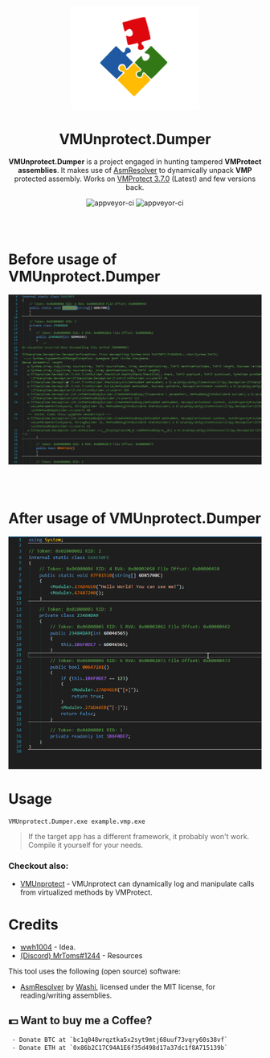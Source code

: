 <p align="center">
  <img width="256" heigth="256" src="docs\vmup.png">
<h1 align="center">VMUnprotect.Dumper</h1>
<p align="center">
  <strong>VMUnprotect.Dumper</strong> is a project engaged in hunting tampered <strong>VMProtect assemblies</strong>. It makes use of <a href="https://github.com/pardeike/Harmony">AsmResolver</a> to dynamically unpack <strong>VMP</strong> protected assembly. Works on <a href="https://vmpsoft.com/20220827/vmprotect-3-7/">VMProtect 3.7.0</a> (Latest) and few versions back.
</p>
</p>
<p align="center">
  <img src="https://forthebadge.com/images/badges/built-with-love.svg" alt="appveyor-ci" />
  <img src="https://forthebadge.com/images/badges/made-with-c-sharp.svg" alt="appveyor-ci" />
</p>
</p>

</br></br>
# Before usage of VMUnprotect.Dumper
<img src="docs/protected.png" >

</br></br>

# After usage of VMUnprotect.Dumper
<img src="docs/decrypted.png" >

# Usage
```sh
VMUnprotect.Dumper.exe example.vmp.exe
```
> If the target app has a different framework, it probably won't work. Compile it yourself for your needs. <br>

### Checkout also:
* [VMUnprotect](https://github.com/void-stack/VMUnprotect) - VMUnprotect can dynamically log and manipulate calls from virtualized methods by VMProtect.

# Credits
* [wwh1004](https://github.com/wwh1004) - Idea.
* [(Discord) MrToms#1244]() - Resources

This tool uses the following (open source) software:
* [AsmResolver](https://github.com/Washi1337/AsmResolver) by [Washi](https://github.com/Washi1337), licensed under the MIT license, for reading/writing assemblies.

## 💵 Want to buy me a Coffee?
     - Donate BTC at `bc1q048wrqztka5x2syt9mtj68uuf73vqry60s38vf`
     - Donate ETH at `0x86b2C17C94A1E6f35d498d17a37dc1f8A715139b`
